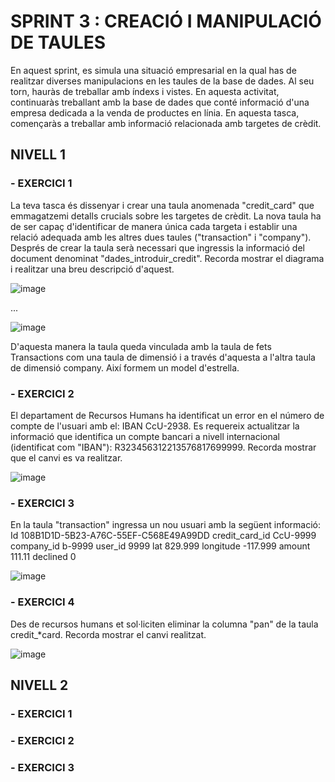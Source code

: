 # SPRINT 3 : CREACIÓ I MANIPULACIÓ DE TAULES
En aquest sprint, es simula una situació empresarial en la qual has de realitzar diverses manipulacions en les taules de la base de dades. 
Al seu torn, hauràs de treballar amb índexs i vistes. En aquesta activitat, continuaràs treballant amb la base de dades que conté informació d'una empresa dedicada 
a la venda de productes en línia. En aquesta tasca, començaràs a treballar amb informació relacionada amb targetes de crèdit.

## NIVELL 1


### - EXERCICI 1
La teva tasca és dissenyar i crear una taula anomenada "credit_card" que emmagatzemi detalls crucials sobre les targetes de crèdit. La nova taula ha de ser capaç d'identificar de manera única cada targeta i establir una relació adequada amb les altres dues taules ("transaction" i "company"). Després de crear la taula serà necessari que ingressis la informació del document denominat "dades_introduir_credit". Recorda mostrar el diagrama i realitzar una breu descripció d'aquest.

![image](https://github.com/user-attachments/assets/f99b3a22-bc8a-44da-bf50-803483bd5607)

...

![image](https://github.com/user-attachments/assets/856b1613-0839-4d2c-b11d-900a74ab653e)

D'aquesta manera la taula queda vinculada amb la taula de fets Transactions com una taula de dimensió i a través d'aquesta a l'altra taula de dimensió company. 
Així formem un model d'estrella.


### - EXERCICI 2
El departament de Recursos Humans ha identificat un error en el número de compte de l'usuari amb el: IBAN CcU-2938. Es requereix actualitzar la informació que 
identifica un compte bancari a nivell internacional (identificat com "IBAN"): R323456312213576817699999. Recorda mostrar que el canvi es va realitzar.

![image](https://github.com/user-attachments/assets/2a2a1a3e-80a5-4c80-a64c-e79382dd4e9b)


### - EXERCICI 3
En la taula "transaction" ingressa un nou usuari amb la següent informació:
Id	108B1D1D-5B23-A76C-55EF-C568E49A99DD
credit_card_id	CcU-9999
company_id	b-9999
user_id	9999
lat	829.999
longitude	-117.999
amount	111.11
declined	0	

![image](https://github.com/user-attachments/assets/86d4ac7a-0146-4c54-8f19-6e0850da48e9)


### - EXERCICI 4
Des de recursos humans et sol·liciten eliminar la columna "pan" de la taula credit_*card. 
Recorda mostrar el canvi realitzat.

![image](https://github.com/user-attachments/assets/1673b39e-96c4-4d29-8109-422f208b1dca)



## NIVELL 2

### - EXERCICI 1

### - EXERCICI 2

### - EXERCICI 3
